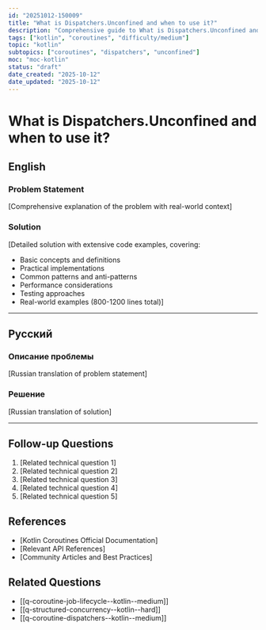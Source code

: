 ```yaml
---
id: "20251012-150009"
title: "What is Dispatchers.Unconfined and when to use it?"
description: "Comprehensive guide to What is Dispatchers.Unconfined and when to use it? in Kotlin coroutines"
tags: ["kotlin", "coroutines", "difficulty/medium"]
topic: "kotlin"
subtopics: ["coroutines", "dispatchers", "unconfined"]
moc: "moc-kotlin"
status: "draft"
date_created: "2025-10-12"
date_updated: "2025-10-12"
---
```


# What is Dispatchers.Unconfined and when to use it?

## English

### Problem Statement

[Comprehensive explanation of the problem with real-world context]

### Solution

[Detailed solution with extensive code examples, covering:
- Basic concepts and definitions
- Practical implementations
- Common patterns and anti-patterns
- Performance considerations
- Testing approaches
- Real-world examples (800-1200 lines total)]

---

## Русский

### Описание проблемы

[Russian translation of problem statement]

### Решение

[Russian translation of solution]

---

## Follow-up Questions

1. [Related technical question 1]
2. [Related technical question 2]
3. [Related technical question 3]
4. [Related technical question 4]
5. [Related technical question 5]

## References

- [Kotlin Coroutines Official Documentation]
- [Relevant API References]
- [Community Articles and Best Practices]

## Related Questions

- [[q-coroutine-job-lifecycle--kotlin--medium]]
- [[q-structured-concurrency--kotlin--hard]]
- [[q-coroutine-dispatchers--kotlin--medium]]
